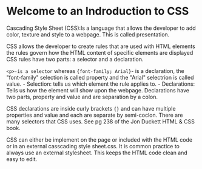 # Welcome to an Indroduction to CSS

Cascading Style Sheet (CSS):Is a language that allows the developer to add color, texture and style to a webpage. This is called presentation. 

CSS allows the developer to create rules that are used with HTML elements the rules govern how the HTML content of specific elements are displayed CSS rules have two parts: a selector and a declaration.

```<p>-is a selector``` whereas ```{font-family; Arial}```- is a declaration, the "font-family" selection is called property and the "Arial" selectrion is called value. 
    - Selection: tells us which element the rule applies to.
    - Declarations: Tells us how the element will show upon the webpage. Declarations have two parts, property and value and are separation by a colon.

CSS declarations are inside curly brackets ```{}``` and can have multiple properties and value and each are separate by semi-coclon.
There are many selectors that CSS uses. See pg 238 of the Jon Duckett HTML & CSS book.

CSS can either be implement on the page or included with the HTML code or in an external casscading style sheet.css. It is common practice to always use an external stylesheet. This keeps the HTML code clean and easy to edit. 